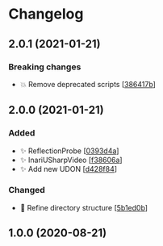 # Changelog

<a name="2.0.1"></a>
## 2.0.1 (2021-01-21)

### Breaking changes

- 💥 Remove deprecated scripts [[386417b](https://github.com/esnya/EsnyaTinyUdonHome/commit/386417ba65fc9b5ff4c16e25c5fb58f4e53bc7ff)]


<a name="2.0.0"></a>
## 2.0.0 (2021-01-21)

### Added

- ✨ ReflectionProbe [[0393d4a](https://github.com/esnya/EsnyaTinyUdonHome/commit/0393d4af57f117c8f548ffbcd33cfa3542a60d5a)]
- ✨ InariUSharpVideo [[f38606a](https://github.com/esnya/EsnyaTinyUdonHome/commit/f38606ad2936489c3af5a5995e661fb9b694c4f1)]
- ✨ Add new UDON [[d428f84](https://github.com/esnya/EsnyaTinyUdonHome/commit/d428f84208e5a607287ffc969cbdda1804c15f61)]

### Changed

- 🚚 Refine directory structure [[5b1ed0b](https://github.com/esnya/EsnyaTinyUdonHome/commit/5b1ed0bb6eac3fd6e514aed7b51da097ecfcecc3)]


<a name="1.0.0"></a>
## 1.0.0 (2020-08-21)
